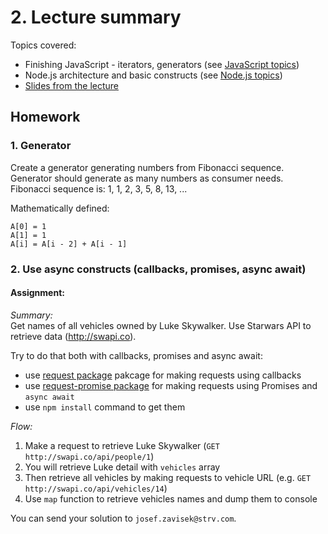 
# 2. Lecture summary

Topics covered:
- Finishing JavaScript - iterators, generators (see [JavaScript topics](./../01-javascript/topics.md))
- Node.js architecture and basic constructs (see [Node.js topics](./topics.md>))
- [Slides from the lecture](https://docs.google.com/a/strv.com/presentation/d/1JlkZUztqhOxXxhyypeoJQ_Ufz6kQ3oY4xy0oTcahczA/edit?usp=sharing)

## Homework

### 1. Generator
Create a generator generating numbers from Fibonacci sequence. Generator should generate as many numbers as consumer needs.
Fibonacci sequence is: 1, 1, 2, 3, 5, 8, 13, ...

Mathematically defined:
```
A[0] = 1
A[1] = 1
A[i] = A[i - 2] + A[i - 1]
```

### 2. Use async constructs (callbacks, promises, async await)

#### Assignment:

*Summary:*  
Get names of all vehicles owned by Luke Skywalker. Use Starwars API to retrieve data (<http://swapi.co>).

Try to do that both with callbacks, promises and async await:
- use [request package](https://github.com/request/request) pakcage for making requests using callbacks
- use [request-promise package](https://www.npmjs.com/package/request-promise) for making requests using Promises and `async await`
- use `npm install` command to get them

*Flow:*
1. Make a request to retrieve Luke Skywalker (`GET http://swapi.co/api/people/1`)
2. You will retrieve Luke detail with `vehicles` array
3. Then retrieve all vehicles by making requests to vehicle URL (e.g. `GET http://swapi.co/api/vehicles/14`)
4. Use `map` function to retrieve vehicles names and dump them to console

You can send your solution to `josef.zavisek@strv.com`.

